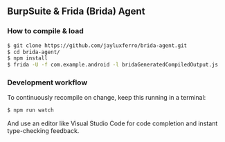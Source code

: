 ## BurpSuite & Frida (Brida) Agent

### How to compile & load

```sh
$ git clone https://github.com/jayluxferro/brida-agent.git
$ cd brida-agent/
$ npm install
$ frida -U -f com.example.android -l bridaGeneratedCompiledOutput.js
```

### Development workflow

To continuously recompile on change, keep this running in a terminal:

```sh
$ npm run watch
```

And use an editor like Visual Studio Code for code completion and instant
type-checking feedback.
